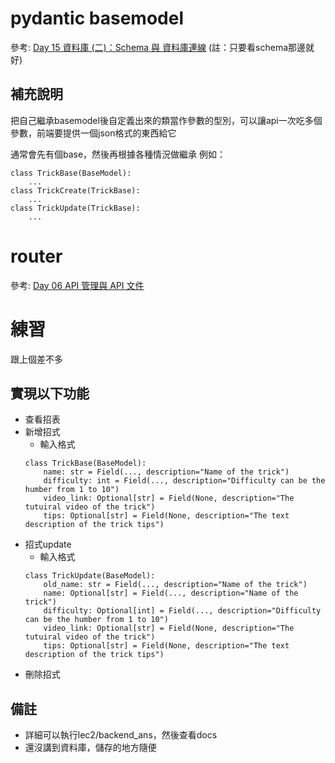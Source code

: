 # pydantic basemodel
參考: [Day 15 資料庫 (二)：Schema 與 資料庫連線](https://ithelp.ithome.com.tw/articles/10328178)
(註：只要看schema那邊就好)

## 補充說明
把自己繼承basemodel後自定義出來的類當作參數的型別，可以讓api一次吃多個參數，前端要提供一個json格式的東西給它

通常會先有個base，然後再根據各種情況做繼承
例如：
```python=
class TrickBase(BaseModel):
    ...
class TrickCreate(TrickBase):
    ...
class TrickUpdate(TrickBase):
    ...
```


# router
參考: [Day 06 API 管理與 API 文件](https://ithelp.ithome.com.tw/articles/10322704)


# 練習
跟上個差不多
## 實現以下功能
- 查看招表
- 新增招式
    - 輸入格式
    ```python=
    class TrickBase(BaseModel):
        name: str = Field(..., description="Name of the trick")
        difficulty: int = Field(..., description="Difficulty can be the humber from 1 to 10")
        video_link: Optional[str] = Field(None, description="The tutuiral video of the trick")
        tips: Optional[str] = Field(None, description="The text description of the trick tips")
    ```
- 招式update
    - 輸入格式
    ```python=
    class TrickUpdate(BaseModel):
        old_name: str = Field(..., description="Name of the trick")
        name: Optional[str] = Field(..., description="Name of the trick")
        difficulty: Optional[int] = Field(..., description="Difficulty can be the humber from 1 to 10")
        video_link: Optional[str] = Field(None, description="The tutuiral video of the trick")
        tips: Optional[str] = Field(None, description="The text description of the trick tips")
    ```
- 刪除招式
## 備註
- 詳細可以執行lec2/backend_ans，然後查看docs
- 還沒講到資料庫，儲存的地方隨便